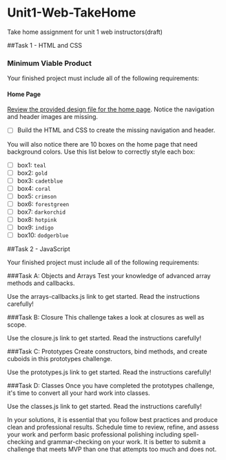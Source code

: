 # Unit1-Web-TakeHome
Take home assignment for unit 1 web instructors(draft)

##Task 1 - HTML and CSS

### Minimum Viable Product

Your finished project must include all of the following requirements:

#### Home Page

[Review the provided design file for the home page](design-files/home.png).  Notice the navigation and header images are missing.

* [ ] Build the HTML and CSS to create the missing navigation and header.

You will also notice there are 10 boxes on the home page that need background colors.  Use this list below to correctly style each box:

* [ ] box1: `teal`
* [ ] box2: `gold`
* [ ] box3: `cadetblue`
* [ ] box4: `coral`
* [ ] box5: `crimson`
* [ ] box6: `forestgreen`
* [ ] box7: `darkorchid`
* [ ] box8: `hotpink`
* [ ] box9: `indigo`
* [ ] box10: `dodgerblue`

##Task 2 - JavaScript

Your finished project must include all of the following requirements:

###Task A: Objects and Arrays
Test your knowledge of advanced array methods and callbacks.

Use the arrays-callbacks.js link to get started. Read the instructions carefully!

###Task B: Closure
This challenge takes a look at closures as well as scope.

Use the closure.js link to get started. Read the instructions carefully!

###Task C: Prototypes
Create constructors, bind methods, and create cuboids in this prototypes challenge.

Use the prototypes.js link to get started. Read the instructions carefully!

###Task D: Classes
Once you have completed the prototypes challenge, it's time to convert all your hard work into classes.

Use the classes.js link to get started. Read the instructions carefully!

In your solutions, it is essential that you follow best practices and produce clean and professional results. Schedule time to review, refine, and assess your work and perform basic professional polishing including spell-checking and grammar-checking on your work. It is better to submit a challenge that meets MVP than one that attempts too much and does not.
